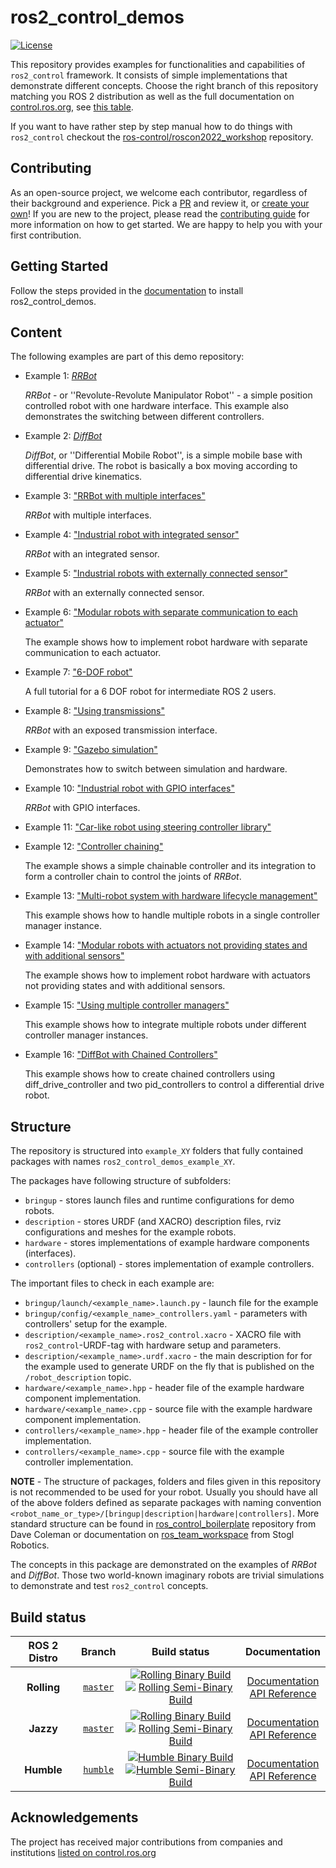 # ros2_control_demos

[![License](https://img.shields.io/badge/License-Apache%202.0-blue.svg)](https://opensource.org/licenses/Apache-2.0)

This repository provides examples for functionalities and capabilities of `ros2_control` framework.
It consists of simple implementations that demonstrate different concepts. Choose the right branch of this repository matching you ROS 2 distribution as well as the full documentation on [control.ros.org](https://control.ros.org), see [this table](#build-status).

If you want to have rather step by step manual how to do things with `ros2_control` checkout the [ros-control/roscon2022_workshop](https://github.com/ros-controls/roscon2022_workshop) repository.

## Contributing

As an open-source project, we welcome each contributor, regardless of their background and experience. Pick a [PR](https://github.com/ros-controls/ros2_control_demos/pulls) and review it, or [create your own](https://github.com/ros-controls/ros2_control_demos/contribute)!
If you are new to the project, please read the [contributing guide](https://control.ros.org/rolling/doc/contributing/contributing.html) for more information on how to get started. We are happy to help you with your first contribution.

## Getting Started

Follow the steps provided in the [documentation](https://control.ros.org/master/doc/ros2_control_demos/doc/index.html#installation) to install ros2_control_demos.

## Content

The following examples are part of this demo repository:

* Example 1: [*RRBot*](example_1)

   *RRBot* - or ''Revolute-Revolute Manipulator Robot'' - a simple position controlled robot with one hardware interface. This example also demonstrates the switching between different controllers.

* Example 2: [*DiffBot*](example_2)

   *DiffBot*, or ''Differential Mobile Robot'', is a simple mobile base with differential drive.
   The robot is basically a box moving according to differential drive kinematics.

* Example 3: ["RRBot with multiple interfaces"](example_3)

   *RRBot* with multiple interfaces.

* Example 4: ["Industrial robot with integrated sensor"](example_4)

   *RRBot* with an integrated sensor.

* Example 5: ["Industrial robots with externally connected sensor"](example_5)

   *RRBot* with an externally connected sensor.

* Example 6: ["Modular robots with separate communication to each actuator"](example_6)

   The example shows how to implement robot hardware with separate communication to each actuator.

* Example 7: ["6-DOF robot"](example_7)

   A full tutorial for a 6 DOF robot for intermediate ROS 2 users.

* Example 8: ["Using transmissions"](example_8)

   *RRBot* with an exposed transmission interface.

* Example 9: ["Gazebo simulation"](example_9)

   Demonstrates how to switch between simulation and hardware.

* Example 10: ["Industrial robot with GPIO interfaces"](example_10)

   *RRBot* with GPIO interfaces.

* Example 11: ["Car-like robot using steering controller library"](example_11)

* Example 12: ["Controller chaining"](example_12)

   The example shows a simple chainable controller and its integration to form a controller chain to control the joints of *RRBot*.

* Example 13: ["Multi-robot system with hardware lifecycle management"](example_13)

   This example shows how to handle multiple robots in a single controller manager instance.

* Example 14: ["Modular robots with actuators not providing states and with additional sensors"](example_14)

   The example shows how to implement robot hardware with actuators not providing states and with additional sensors.

* Example 15: ["Using multiple controller managers"](example_15)

   This example shows how to integrate multiple robots under different controller manager instances.

* Example 16: ["DiffBot with Chained Controllers"](example_16)

   This example shows how to create chained controllers using diff_drive_controller and two pid_controllers to control a differential drive robot.

## Structure

The repository is structured into `example_XY` folders that fully contained packages with names `ros2_control_demos_example_XY`.

The packages have following structure of subfolders:

* `bringup` - stores launch files and runtime configurations for demo robots.
* `description` - stores URDF (and XACRO) description files, rviz configurations and meshes for the example robots.
* `hardware` - stores implementations of example hardware components (interfaces).
* `controllers` (optional) - stores implementation of example controllers.

The important files to check in each example are:

* `bringup/launch/<example_name>.launch.py` - launch file for the example
* `bringup/config/<example_name>_controllers.yaml` - parameters with controllers' setup for the example.
* `description/<example_name>.ros2_control.xacro` - XACRO file with `ros2_control`-URDF-tag with hardware setup and parameters.
* `description/<example_name>.urdf.xacro` - the main description for for the example used to generate URDF on the fly that is published on the `/robot_description` topic.
* `hardware/<example_name>.hpp` - header file of the example hardware component implementation.
* `hardware/<example_name>.cpp` - source file with the example hardware component implementation.
* `controllers/<example_name>.hpp` - header file of the example controller implementation.
* `controllers/<example_name>.cpp` - source file with the example controller implementation.

**NOTE** - The structure of packages, folders and files given in this repository is not recommended to be used for your robot. Usually you should have all of the above folders defined as separate packages with naming convention `<robot_name_or_type>/[bringup|description|hardware|controllers]`.
  More standard structure can be found in [ros_control_boilerplate](https://github.com/PickNikRobotics/ros_control_boilerplate) repository from Dave Coleman or documentation on [ros_team_workspace](https://rtw.stoglrobotics.de/master/guidelines/robot_package_structure.html) from Stogl Robotics.

The concepts in this package are demonstrated on the examples of *RRBot* and *DiffBot*.
Those two world-known imaginary robots are trivial simulations to demonstrate and test `ros2_control` concepts.

## Build status

ROS 2 Distro | Branch | Build status | Documentation
:----------: | :----: | :----------: | :-----------:
**Rolling** | [`master`](https://github.com/ros-controls/ros2_control_demos/tree/master) | [![Rolling Binary Build](https://github.com/ros-controls/ros2_control_demos/actions/workflows/rolling-binary-build.yml/badge.svg?branch=master)](https://github.com/ros-controls/ros2_control_demos/actions/workflows/rolling-binary-build.yml?branch=master) <br> [![Rolling Semi-Binary Build](https://github.com/ros-controls/ros2_control_demos/actions/workflows/rolling-semi-binary-build.yml/badge.svg?branch=master)](https://github.com/ros-controls/ros2_control_demos/actions/workflows/rolling-semi-binary-build.yml?branch=master) <br> | [Documentation](https://control.ros.org/master/index.html) <br> [API Reference](https://control.ros.org/master/doc/api/index.html)
**Jazzy** | [`master`](https://github.com/ros-controls/ros2_control_demos/tree/master) | [![Rolling Binary Build](https://github.com/ros-controls/ros2_control_demos/actions/workflows/rolling-binary-build.yml/badge.svg?branch=master)](https://github.com/ros-controls/ros2_control_demos/actions/workflows/rolling-binary-build.yml?branch=master) <br> [![Rolling Semi-Binary Build](https://github.com/ros-controls/ros2_control_demos/actions/workflows/rolling-semi-binary-build.yml/badge.svg?branch=master)](https://github.com/ros-controls/ros2_control_demos/actions/workflows/rolling-semi-binary-build.yml?branch=master) <br> | [Documentation](https://control.ros.org/master/index.html) <br> [API Reference](https://control.ros.org/jazzy/doc/api/index.html)
**Humble** | [`humble`](https://github.com/ros-controls/ros2_control_demos/tree/humble) | [![Humble Binary Build](https://github.com/ros-controls/ros2_control_demos/actions/workflows/humble-binary-build.yml/badge.svg?branch=humble)](https://github.com/ros-controls/ros2_control_demos/actions/workflows/humble-binary-build.yml?branch=humble) <br> [![Humble Semi-Binary Build](https://github.com/ros-controls/ros2_control_demos/actions/workflows/humble-semi-binary-build.yml/badge.svg?branch=humble)](https://github.com/ros-controls/ros2_control_demos/actions/workflows/humble-semi-binary-build.yml?branch=humble) <br> | [Documentation](https://control.ros.org/humble/index.html) <br> [API Reference](https://control.ros.org/humble/doc/api/index.html)

## Acknowledgements

The project has received major contributions from companies and institutions [listed on control.ros.org](https://control.ros.org/rolling/doc/acknowledgements/acknowledgements.html)
